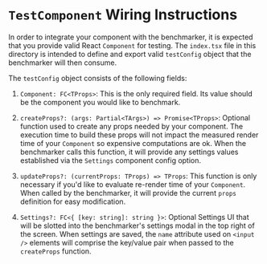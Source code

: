 # `TestComponent` Wiring Instructions

In order to integrate your component with the benchmarker, it is expected that you provide valid React `Component` for testing. The `index.tsx` file in this directory is intended to define and export valid `testConfig` object that the benchmarker will then consume.

The `testConfig` object consists of the following fields:

1. `Component: FC<TProps>`: This is the only required field. Its value should be the component you would like to benchmark.

2. `createProps?: (args: Partial<TArgs>) => Promise<TProps>`: Optional function used to create any props needed by your component. The execution time to build these props will not impact the measured render time of your `Component` so expensive computations are ok. When the benchmarker calls this function, it will provide any settings values established via the `Settings` component config option.

3. `updateProps?: (currentProps: TProps) => TProps`: This function is only necessary if you'd like to evaluate re-render time of your `Component`. When called by the benchmarker, it will provide the current `props` definition for easy modification.

4. `Settings?: FC<{ [key: string]: string }>`: Optional Settings UI that will be slotted into the benchmarker's settings modal in the top right of the screen. When settings are saved, the `name` attribute used on `<input />` elements will comprise the key/value pair when passed to the `createProps` function.
